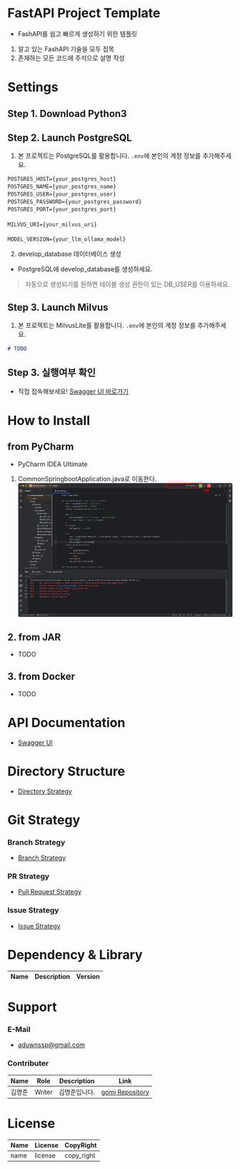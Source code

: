 # FastAPI Project Template
- FashAPI를 쉽고 빠르게 생성하기 위한 템플릿
1. 알고 있는 FashAPI 기술을 모두 접목
2. 존재하는 모든 코드에 주석으로 설명 작성

# Settings
## Step 1. Download Python3

## Step 2. Launch PostgreSQL
1. 본 프로젝트는 PostgreSQL를 활용합니다. `.env`에 본인의 계정 정보를 추가해주세요.
```markdown
POSTGRES_HOST={your_postgres_host}
POSTGRES_NAME={your_postgres_name}
POSTGRES_USER={your_postgres_user}
POSTGRES_PASSWORD={your_postgres_password}
POSTGRES_PORT={your_postgres_port}

MILVUS_URI={your_milvus_uri}

MODEL_VERSION={your_llm_ollama_model}
```
2. develop_database 데이터베이스 생성
- PostgreSQL에 develop_database를 생성하세요.
> 자동으로 생성되기를 원하면 테이블 생성 권한이 있는 DB_USER를 이용하세요. 

## Step 3. Launch Milvus
1. 본 프로젝트는 MilvusLite를 활용합니다. `.env`에 본인의 계정 정보를 추가해주세요.
```markdown
# TODO
```

## Step 3. 실행여부 확인
- 직접 접속해보세요! [Swagger UI 바로가기](http://localhost:8000/docs)

# How to Install
## from PyCharm
- PyCharm IDEA Ultimate
1. CommonSpringbootApplication.java로 이동한다.
![how-to-install-from-idea](docs/image/how-to-install-from-idea.png)

## 2. from JAR
- TODO

## 3. from Docker
- TODO

# API Documentation
- [Swagger UI](http://localhost:8000/docs)

# Directory Structure
- [Directory Strategy](docs/strategy/directory.md)

# Git Strategy
### Branch Strategy
- [Branch Strategy](docs/strategy/branch.md)

### PR Strategy
- [Pull Request Strategy](docs/strategy/pull-request.md)

### Issue Strategy
- [Issue Strategy](docs/strategy/issue.md)

# Dependency & Library
| Name                                | Description                                                                                                                                                                                                                      | Version  |
|-------------------------------------|----------------------------------------------------------------------------------------------------------------------------------------------------------------------------------------------------------------------------------|----------|

# Support
### E-Mail
- aduwnssp@gmail.com

### Contributer
| Name | Role   | Description | Link                                                             |
|------|--------|-------------|------------------------------------------------------------------|
| 김명준  | Writer | 김명준입니다.     | [gomj Repository](https://github.com/gomj-repo?tab=repositories) |

# License
|Name|License|CopyRight|
|---|---|---|
|name|license|copy_right|